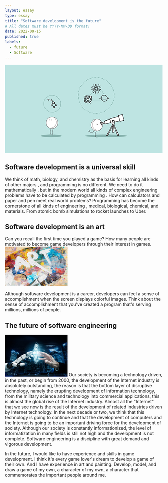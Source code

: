 ```yaml
---
layout: essay
type: essay
title: "Software development is the future"
# All dates must be YYYY-MM-DD format!
date: 2022-09-15
published: true
labels:
  - future
  - Software
---
```


<img class="img-fluid" src="../img/Software1.gif">

## Software development is a universal skill

We think of math, biology, and chemistry as the basis for learning all kinds of other majors
, and programming is no different. We need to do it mathematically
, but in the modern world all kinds of complex engineering problems have to be calculated by programming
. How can calculators and paper and pen meet real world problems?
Programming has become the cornerstone of all kinds of engineering
, medical, biological, chemical, and materials. From atomic bomb simulations to rocket launches to Uber.

## Software development is an art

Can you recall the first time you played a game?
How many people are motivated to become game developers through their interest in games. <img width="200px" img class="img-fluid" src="../img/Software2.jpeg">

Although software development is a career, developers can feel a sense of accomplishment when the screen displays colorful images.
Think about the sense of accomplishment that you've created a program that's serving millions, millions of people.

## The future of software engineering

<img width="200px" img class="img-fluid" src="../img/Software3.jpeg"> Our society is becoming a technology driven, in the past, or begin from 2000, 
the development of the Internet industry is absolutely outstanding, 
the reason is that the bottom layer of disruptive technology, 
namely the erupting development of information technology, 
from the military science and technology into commercial applications, 
this is almost the global rise of the Internet industry. 
Almost all the "Internet" that we see now is the result of the development of related industries driven by Internet technology. 
In the next decade or two, we think that this technology is going to continue and that the development of computers and 
the Internet is going to be an important driving force for the development of society. 
Although our society is constantly informationized, the level of informatization in many fields is still 
not high and the development is not complete. Software engineering is a discipline with great demand and vigorous development.

In the future, I would like to have experience and skills in game development. 
I think it's every game lover's dream to develop a game of their own. And I have experience in art and painting. 
Develop, model, and draw a game of my own, a character of my own, a character that commemorates the important people around me.
